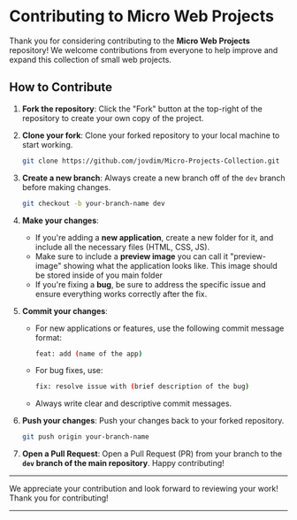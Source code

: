 # Contributing to Micro Web Projects

Thank you for considering contributing to the **Micro Web Projects** repository! We welcome contributions from everyone to help improve and expand this collection of small web projects.

## How to Contribute

1. **Fork the repository**: Click the "Fork" button at the top-right of the repository to create your own copy of the project.

2. **Clone your fork**: Clone your forked repository to your local machine to start working.
   ```bash
   git clone https://github.com/jovdim/Micro-Projects-Collection.git
   ```

3. **Create a new branch**: Always create a new branch off of the `dev` branch before making changes.
   ```bash
   git checkout -b your-branch-name dev
   ```

4. **Make your changes**: 
   - If you're adding a **new application**, create a new folder for it, and include all the necessary files (HTML, CSS, JS).
   - Make sure to include a **preview image** you can call it "preview-image" showing what the application looks like. This image should be stored inside of you main folder
   - If you're fixing a **bug**, be sure to address the specific issue and ensure everything works correctly after the fix.

5. **Commit your changes**: 
   - For new applications or features, use the following commit message format:  
     ```bash
     feat: add (name of the app)
     ```
   - For bug fixes, use:  
     ```bash
     fix: resolve issue with (brief description of the bug)
     ```
   - Always write clear and descriptive commit messages.

6. **Push your changes**: Push your changes back to your forked repository.
   ```bash
   git push origin your-branch-name
   ```

7. **Open a Pull Request**: Open a Pull Request (PR) from your branch to the **`dev` branch of the main repository**. Happy contributing!
   

---

We appreciate your contribution and look forward to reviewing your work! Thank you for contributing!

---


